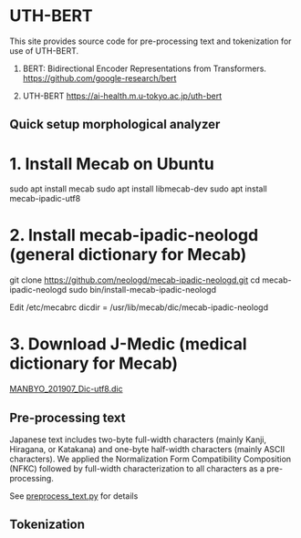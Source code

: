 # UTH-BERT
This site provides source code for pre-processing text and tokenization for use of UTH-BERT.

1. BERT: Bidirectional Encoder Representations from Transformers.
https://github.com/google-research/bert

2. UTH-BERT
https://ai-health.m.u-tokyo.ac.jp/uth-bert

## Quick setup morphological analyzer

# 1. Install Mecab on Ubuntu 

sudo apt install mecab
sudo apt install libmecab-dev
sudo apt install mecab-ipadic-utf8

# 2. Install mecab-ipadic-neologd (general dictionary for Mecab)

git clone https://github.com/neologd/mecab-ipadic-neologd.git
cd mecab-ipadic-neologd
sudo bin/install-mecab-ipadic-neologd

Edit /etc/mecabrc
dicdir = /usr/lib/mecab/dic/mecab-ipadic-neologd

#  3. Download J-Medic (medical dictionary for Mecab)

[MANBYO_201907_Dic-utf8.dic](http://sociocom.jp/~data/2018-manbyo/index.html)

## Pre-processing text

Japanese text includes two-byte full-width characters (mainly Kanji, Hiragana, or Katakana) and one-byte half-width characters (mainly ASCII characters). We applied the Normalization Form Compatibility Composition (NFKC) followed by full-width characterization to all characters as a pre-processing.

See [preprocess_text.py](https://github.com/jinseikenai/uth-bert/blob/master/preprocess_text.py) for details
 
## Tokenization

